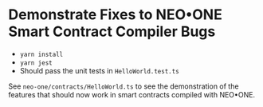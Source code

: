 # Demonstrate Fixes to NEO•ONE Smart Contract Compiler Bugs

- `yarn install`
- `yarn jest`
- Should pass the unit tests in `HelloWorld.test.ts`

See `neo-one/contracts/HelloWorld.ts` to see the demonstration of the features that
should now work in smart contracts compiled with NEO•ONE.
